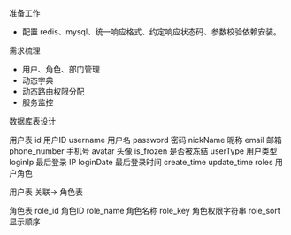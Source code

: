 准备工作
- 配置 redis、mysql、统一响应格式、约定响应状态码、参数校验依赖安装。


需求梳理
- 用户、角色、部门管理
- 动态字典
- 动态路由权限分配
- 服务监控



数据库表设计



用户表
id 用户ID
username 用户名
password 密码
nickName 昵称
email 邮箱
phone_number 手机号
avatar 头像
is_frozen 是否被冻结
userType 用户类型
loginIp 最后登录 IP
loginDate 最后登录时间
create_time
update_time
roles 用户角色

用户表 关联-> 角色表

角色表
role_id 角色ID
role_name 角色名称
role_key 角色权限字符串
role_sort 显示顺序

